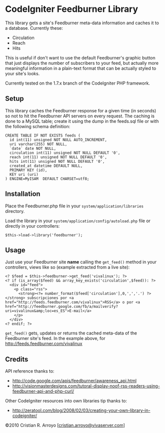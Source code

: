 # CodeIgniter Feedburner Library

This library gets a site's Feedburner meta-data information and caches it to a database. Currently these:

* Circulation
* Reach
* Hits

This is useful if don't want to use the default Feedburner's graphic button that just displays the number of subscribers to your feed, but actually more meaningful information in a plain-text format that can be actually styled to your site's looks.

Currently tested on the 1.7.x branch of the CodeIgniter PHP framework.

## Setup

This library caches the Feedburner response for a given time (in seconds) so not to hit the Feedburner API servers on every request. The caching is done to a MySQL table; create it using the dump in the feeds.sql file or with the following schema definition:

    CREATE TABLE IF NOT EXISTS feeds (
      id int(11) unsigned NOT NULL AUTO_INCREMENT,
      uri varchar(255) NOT NULL,
      `date` date NOT NULL,
      circulation int(11) unsigned NOT NULL DEFAULT '0',
      reach int(11) unsigned NOT NULL DEFAULT '0',
      hits int(11) unsigned NOT NULL DEFAULT '0',
      created_at datetime DEFAULT NULL,
      PRIMARY KEY (id),
      KEY uri (uri)
    ) ENGINE=MyISAM  DEFAULT CHARSET=utf8;

## Installation

Place the Feedburner.php file in your `system/application/libraries` directory.

Load the library in your `system/application/config/autoload.php` file or directly in your controllers:

    $this->load->library('feedburner');

## Usage

Just use your Feedburner site **name** calling the `get_feed()` method in your controllers, views like so (example extracted from a live site):

    <? $feed = $this->feedburner->get_feed('vivalinux'); ?>
    <? if (is_array($feed) && array_key_exists('circulation',$feed)): ?>
      <div id="feed">
        <p class="rss">
          <strong><?= number_format($feed['circulation'],0,',','.') ?></strong> subscripciones por <a href="http://feeds.feedburner.com/vivalinux">RSS</a> o por <a href="http://feedburner.google.com/fb/a/mailverify?uri=vivalinux&amp;loc=es_ES">E-mail</a>
        </p>
      </div>
    <? endif; ?>

`get_feed()` gets, updates or returns the cached meta-data of the Feedburner site's feed. In the example above, for http://feeds.feedburner.com/vivalinux

## Credits

API reference thanks to:

* http://code.google.com/apis/feedburner/awareness_api.html
* http://visionmasterdesigns.com/tutoral-display-noof-rss-readers-using-feedburner-api-and-php-curl/

Other CodeIgniter resources into own libraries tip thanks to:

* http://zeratool.com/blog/2008/02/03/creating-your-own-library-in-codeigniter/

&copy;2010 Cristian R. Arroyo [cristian.arroyo@vivaserver.com]
